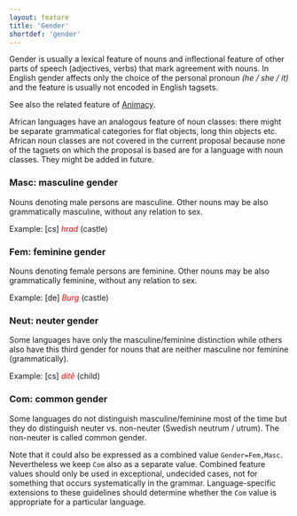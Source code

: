 ```yaml
---
layout: feature
title: 'Gender'
shortdef: 'gender'
---
```


Gender is usually a lexical feature of nouns and inflectional
feature of other parts of speech (adjectives, verbs) that mark
agreement with nouns. In English gender affects only the choice of
the personal pronoun <I>(he / she / it)</I> and the feature is
usually not encoded in English tagsets.

See also the related feature of <a href="Animacy.html">Animacy</a>.

African languages have an analogous feature of noun classes: there
might be separate grammatical categories for flat objects, long thin
objects etc. African noun classes are not covered in the current
proposal because none of the tagsets on which the proposal is based
are for a language with noun classes. They might be added
in future.

### Masc: masculine gender

Nouns denoting male persons are masculine. Other nouns may be also
grammatically masculine, without any relation to sex.

Example: [cs]
<I><span style='color: red'>hrad</span></I> (castle)

### Fem: feminine gender

Nouns denoting
female persons are feminine. Other nouns may be also grammatically
feminine, without any relation to sex.

Example: [de] <I><span style='color: red'>Burg</span></I>
(castle)

### Neut: neuter gender

Some
languages have only the masculine/feminine distinction while others
also have this third gender for nouns that are neither masculine nor
feminine (grammatically).

Example: [cs] <I><span style='color:red'>dítě</span></I> (child)

### Com: common gender

Some languages do not distinguish
masculine/feminine most of the time but they do distinguish neuter
vs. non-neuter (Swedish neutrum / utrum). The non-neuter is called
common gender.

Note that it
could also be expressed as a combined value `Gender=Fem,Masc`.
Nevertheless we keep `Com` also as a separate value.
Combined feature values should only be used in exceptional, undecided cases,
not for something that occurs systematically in the grammar.
Language-specific extensions to these guidelines should determine
whether the `Com` value is appropriate for a particular language.
